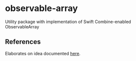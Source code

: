 # observable-array
Utility package with implementation of Swift Combine-enabled ObservableArray

## References
Elaborates on idea documented [here](https://stackoverflow.com/a/57856552/242447). 

